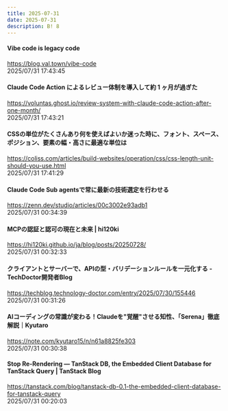 ```yaml
---
title: 2025-07-31
date: 2025-07-31
description: B! 8
---
```


#### Vibe code is legacy code
https://blog.val.town/vibe-code<br>
2025/07/31 17:43:45<br>


#### Claude Code Action によるレビュー体制を導入して約 1 ヶ月が過ぎた
https://voluntas.ghost.io/review-system-with-claude-code-action-after-one-month/<br>
2025/07/31 17:43:21<br>


#### CSSの単位がたくさんあり何を使えばよいか迷った時に、フォント、スペース、ポジション、要素の幅・高さに最適な単位は
https://coliss.com/articles/build-websites/operation/css/css-length-unit-should-you-use.html<br>
2025/07/31 17:41:29<br>


#### Claude Code Sub agentsで常に最新の技術選定を行わせる
https://zenn.dev/studio/articles/00c3002e93adb1<br>
2025/07/31 00:34:39<br>


#### MCPの認証と認可の現在と未来 | hi120ki
https://hi120ki.github.io/ja/blog/posts/20250728/<br>
2025/07/31 00:32:33<br>


#### クライアントとサーバーで、APIの型・バリデーションルールを一元化する - TechDoctor開発者Blog
https://techblog.technology-doctor.com/entry/2025/07/30/155446<br>
2025/07/31 00:31:26<br>


#### AIコーディングの常識が変わる！Claudeを"覚醒"させる知性、「Serena」徹底解説｜Kyutaro
https://note.com/kyutaro15/n/n61a8825fe303<br>
2025/07/31 00:30:38<br>


#### Stop Re-Rendering — TanStack DB, the Embedded Client Database for TanStack Query | TanStack Blog
https://tanstack.com/blog/tanstack-db-0.1-the-embedded-client-database-for-tanstack-query<br>
2025/07/31 00:20:03<br>


